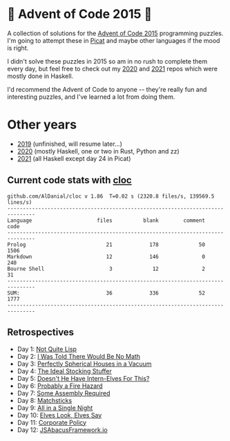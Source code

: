 # 🎄 Advent of Code 2015 🎄

A collection of solutions for the [Advent of Code 2015](https://adventofcode.com/2015/) programming puzzles. I'm going to attempt these in [Picat](http://picat-lang.org) and maybe other languages if the mood is right.

I didn't solve these puzzles in 2015 so am in no rush to complete them every day, but feel free to check out my [2020](https://github.com/DestyNova/advent_of_code_2020) and [2021](https://github.com/DestyNova/advent_of_code_2021) repos which were mostly done in Haskell.

I'd recommend the Advent of Code to anyone -- they're really fun and interesting puzzles, and I've learned a lot from doing them.

# Other years

* [2019](https://github.com/DestyNova/advent_of_code_2019) (unfinished, will resume later...)
* [2020](https://github.com/DestyNova/advent_of_code_2020) (mostly Haskell, one or two in Rust, Python and zz)
* [2021](https://github.com/DestyNova/advent_of_code_2021) (all Haskell except day 24 in Picat)

## Current code stats with [cloc](https://github.com/AlDanial/cloc)

```
github.com/AlDanial/cloc v 1.86  T=0.02 s (2320.8 files/s, 139569.5 lines/s)
-------------------------------------------------------------------------------
Language                     files          blank        comment           code
-------------------------------------------------------------------------------
Prolog                          21            178             50           1506
Markdown                        12            146              0            240
Bourne Shell                     3             12              2             31
-------------------------------------------------------------------------------
SUM:                            36            336             52           1777
-------------------------------------------------------------------------------
```

## Retrospectives

* Day 1: [Not Quite Lisp](https://github.com/DestyNova/advent_of_code_2015/blob/main/day1/retro.md)
* Day 2: [I Was Told There Would Be No Math](https://github.com/DestyNova/advent_of_code_2015/blob/main/day2/retro.md)
* Day 3: [Perfectly Spherical Houses in a Vacuum](https://github.com/DestyNova/advent_of_code_2015/blob/main/day3/retro.md)
* Day 4: [The Ideal Stocking Stuffer](https://github.com/DestyNova/advent_of_code_2015/blob/main/day4/retro.md)
* Day 5: [Doesn't He Have Intern-Elves For This?](https://github.com/DestyNova/advent_of_code_2015/blob/main/day5/retro.md)
* Day 6: [Probably a Fire Hazard](https://github.com/DestyNova/advent_of_code_2015/blob/main/day6/retro.md)
* Day 7: [Some Assembly Required](https://github.com/DestyNova/advent_of_code_2015/blob/main/day7/retro.md)
* Day 8: [Matchsticks](https://github.com/DestyNova/advent_of_code_2015/blob/main/day8/retro.md)
* Day 9: [All in a Single Night](https://github.com/DestyNova/advent_of_code_2015/blob/main/day9/retro.md)
* Day 10: [Elves Look, Elves Say](https://github.com/DestyNova/advent_of_code_2015/blob/main/day10/retro.md)
* Day 11: [Corporate Policy](https://github.com/DestyNova/advent_of_code_2015/blob/main/day11/retro.md)
* Day 12: [JSAbacusFramework.io](https://github.com/DestyNova/advent_of_code_2015/blob/main/day12/retro.md)
